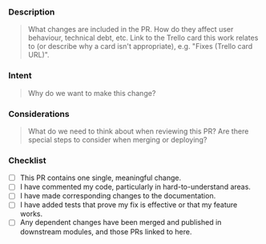 ### Description

> What changes are included in the PR. How do they affect user behaviour, technical debt, etc.
> Link to the Trello card this work relates to (or describe why a card isn't appropriate), e.g. "Fixes (Trello card URL)".

### Intent

> Why do we want to make this change?

### Considerations

> What do we need to think about when reviewing this PR? Are there special steps to consider when merging or deploying?

### Checklist

- [ ] This PR contains one single, meaningful change.
- [ ] I have commented my code, particularly in hard-to-understand areas.
- [ ] I have made corresponding changes to the documentation.
- [ ] I have added tests that prove my fix is effective or that my feature works.
- [ ] Any dependent changes have been merged and published in downstream modules, and those PRs linked to here.
